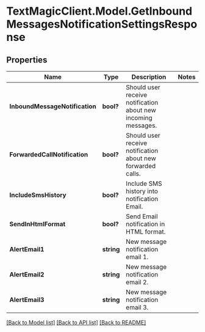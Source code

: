 # TextMagicClient.Model.GetInboundMessagesNotificationSettingsResponse
## Properties

Name | Type | Description | Notes
------------ | ------------- | ------------- | -------------
**InboundMessageNotification** | **bool?** | Should user receive notification about new incoming messages. | 
**ForwardedCallNotification** | **bool?** | Should user receive notification about new forwarded calls. | 
**IncludeSmsHistory** | **bool?** | Include SMS history into notification Email. | 
**SendInHtmlFormat** | **bool?** | Send Email notification in HTML format. | 
**AlertEmail1** | **string** | New message notification email 1. | 
**AlertEmail2** | **string** | New message notification email 2. | 
**AlertEmail3** | **string** | New message notification email 3. | 

[[Back to Model list]](../README.md#documentation-for-models) [[Back to API list]](../README.md#documentation-for-api-endpoints) [[Back to README]](../README.md)

